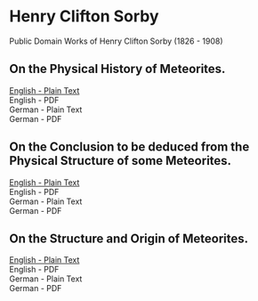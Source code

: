# Henry Clifton Sorby

Public Domain Works of Henry Clifton Sorby (1826 - 1908)

## On the Physical History of Meteorites.

[English - Plain Text](on-the-physical-history-of-meteorites/full-text-english.md)  
English - PDF  
German - Plain Text  
German - PDF  

## On the Conclusion to be deduced from the Physical Structure of some Meteorites.

[English - Plain Text](conclusion-deduced-from-physical-structure-meteorites/full-text-english.md)  
English - PDF  
German - Plain Text  
German - PDF  

## On the Structure and Origin of Meteorites.

[English - Plain Text](on-the-structure-and-origin-of-meteorites/full-text-english.md)  
English - PDF  
German - Plain Text  
German - PDF  
